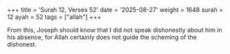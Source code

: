 +++
title = 'Surah 12, Verses 52'
date = '2025-08-27'
weight = 1648
surah = 12
ayah = 52
tags = ["allah"]
+++

From this, Joseph should know that I did not speak dishonestly about him in his absence, for Allah certainly does not guide the scheming of the dishonest.